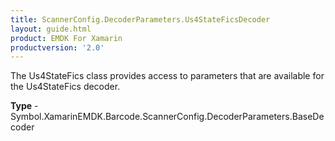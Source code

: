 ```yaml
---
title: ScannerConfig.DecoderParameters.Us4StateFicsDecoder
layout: guide.html
product: EMDK For Xamarin
productversion: '2.0'
---
```

The Us4StateFics class provides access to parameters that are available for the Us4StateFics decoder.

**Type** - Symbol.XamarinEMDK.Barcode.ScannerConfig.DecoderParameters.BaseDecoder












